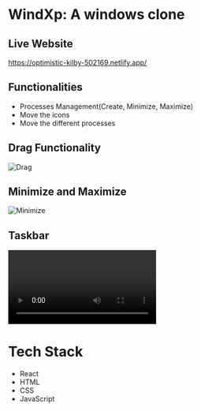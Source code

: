# WindXp: A windows clone

## Live Website
https://optimistic-kilby-502169.netlify.app/

## Functionalities
+ Processes Management(Create, Minimize, Maximize)
+ Move the icons 
+ Move the different processes

## Drag Functionality
![Drag](https://github.com/himanshuc11/WindXP/blob/master/wind_drag.gif)

## Minimize and Maximize
![Minimize](https://github.com/himanshuc11/WindXP/blob/master/minimize.gif)

## Taskbar
![](https://github.com/himanshuc11/WindXP/blob/master/taskbar.mp4)

# Tech Stack
+ React
+ HTML
+ CSS
+ JavaScript




